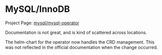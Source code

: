 # MySQL/InnoDB

Project Page: [mysql/mysql-operator](https://github.com/mysql/mysql-operator)

Documentation is not great, and is kind of scattered across locations.

The helm-chart for the operator now handles the CRD management. This was not reflected in the official documentation when the change occurred.
